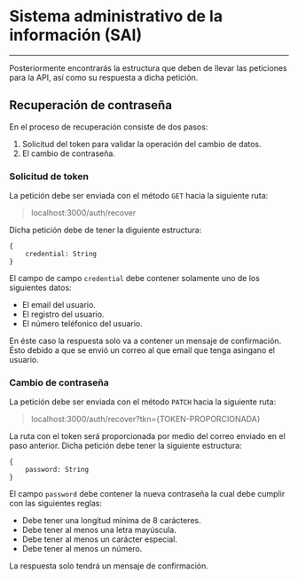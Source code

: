 # Sistema administrativo de la información (SAI)
---
Posteriormente encontrarás la estructura que deben de llevar las peticiones para la API, así como su respuesta a dicha petición.

## Recuperación de contraseña
En el proceso de recuperación consiste de dos pasos:
1. Solicitud del token para validar la operación del cambio de datos.
2. El cambio de contraseña.

### Solicitud de token
La petición debe ser enviada con el método `GET` hacia la siguiente ruta:
>localhost:3000/auth/recover

Dicha petición debe de tener la diguiente estructura:
```
{
    credential: String
}
```
El campo de campo `credential` debe contener solamente uno de los siguientes datos:
- El email del usuario.
- El registro del usuario.
- El número teléfonico del usuario.

En éste caso la respuesta solo va a contener un mensaje de confirmación. Ésto debido a que se envió un correo al que email que tenga asingano el usuario.

### Cambio de contraseña
La petición debe ser enviada con el método `PATCH` hacia la siguiente ruta:
>localhost:3000/auth/recover?tkn={TOKEN-PROPORCIONADA}

La ruta con el token será proporcionada por medio del correo enviado en el paso anterior.
Dicha petición debe tener la siguiente estructura:
```
{
    password: String
}
```
El campo `password` debe contener la nueva contraseña la cual debe cumplir con las siguientes reglas:
- Debe tener una longitud mínima de 8 carácteres.
- Debe tener al menos una letra mayúscula.
- Debe tener al menos un carácter especial.
- Debe tener al menos un número.

La respuesta solo tendrá un mensaje de confirmación.